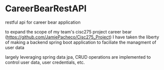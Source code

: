# CareerBearRestAPI

restful api for career bear application

to expand the scope of my team's cisc275 project career bear (https://github.com/JamiePacheco/Cisc275_Project) I have taken the liberty of 
making a backend spring boot application to faciliate the managment of user data

largely leveraging spring data jpa, CRUD operations are implemented to control user data, user credentials, etc.


